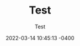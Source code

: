 ---
layout: post
title: "Test"
subtitle: "Test"
date: 2022-03-14 10:45:13 -0400
background: '/img/posts/06.jpg'
---